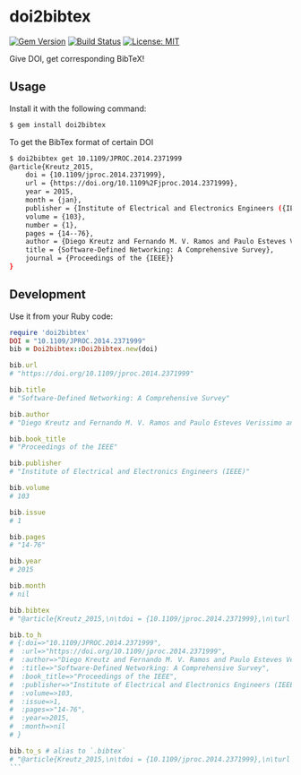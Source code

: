 # doi2bibtex
[![Gem Version](https://badge.fury.io/rb/doi2bibtex.svg)](https://badge.fury.io/rb/doi2bibtex)
[![Build Status](https://travis-ci.org/vicky-sunshine/doi2bibtex.svg?branch=master)](https://travis-ci.org/vicky-sunshine/doi2bibtex)
[![License: MIT](https://img.shields.io/badge/License-MIT-yellow.svg)](https://opensource.org/licenses/MIT)

Give DOI, get corresponding BibTeX!

## Usage

Install it with the following command:
```sh
$ gem install doi2bibtex
```

To get the BibTex format of certain DOI
```sh
$ doi2bibtex get 10.1109/JPROC.2014.2371999
@article{Kreutz_2015,
	doi = {10.1109/jproc.2014.2371999},
	url = {https://doi.org/10.1109%2Fjproc.2014.2371999},
	year = 2015,
	month = {jan},
	publisher = {Institute of Electrical and Electronics Engineers ({IEEE})},
	volume = {103},
	number = {1},
	pages = {14--76},
	author = {Diego Kreutz and Fernando M. V. Ramos and Paulo Esteves Verissimo and Christian Esteve Rothenberg and Siamak Azodolmolky and Steve Uhlig},
	title = {Software-Defined Networking: A Comprehensive Survey},
	journal = {Proceedings of the {IEEE}}
}
```

## Development
Use it from your Ruby code:
````ruby
require 'doi2bibtex'
DOI = "10.1109/JPROC.2014.2371999"
bib = Doi2bibtex::Doi2bibtex.new(doi)

bib.url
# "https://doi.org/10.1109/jproc.2014.2371999"

bib.title
# "Software-Defined Networking: A Comprehensive Survey"

bib.author
# "Diego Kreutz and Fernando M. V. Ramos and Paulo Esteves Verissimo and Christian Esteve Rothenberg and Siamak Azodolmolky and Steve Uhlig"

bib.book_title
# "Proceedings of the IEEE"

bib.publisher
# "Institute of Electrical and Electronics Engineers (IEEE)"

bib.volume
# 103

bib.issue
# 1

bib.pages
# "14-76"

bib.year
# 2015

bib.month
# nil

bib.bibtex
# "@article{Kreutz_2015,\n\tdoi = {10.1109/jproc.2014.2371999},\n\turl = {https://doi.org/10.1109%2Fjproc.2014.2371999},\n\tyear = 2015,\n\tmonth = {jan},\n\tpublisher = {Institute of Electrical and Electronics Engineers ({IEEE})},\n\tvolume = {103},\n\tnumber = {1},\n\tpages = {14--76},\n\tauthor = {Diego Kreutz and Fernando M. V. Ramos and Paulo Esteves Verissimo and Christian Esteve Rothenberg and Siamak Azodolmolky and Steve Uhlig},\n\ttitle = {Software-Defined Networking: A Comprehensive Survey},\n\tjournal = {Proceedings of the {IEEE}}\n}"

bib.to_h
# {:doi=>"10.1109/JPROC.2014.2371999",
#  :url=>"https://doi.org/10.1109/jproc.2014.2371999",
#  :author=>"Diego Kreutz and Fernando M. V. Ramos and Paulo Esteves Verissimo and Christian Esteve Rothenberg and Siamak Azodolmolky and Steve Uhlig",
#  :title=>"Software-Defined Networking: A Comprehensive Survey",
#  :book_title=>"Proceedings of the IEEE",
#  :publisher=>"Institute of Electrical and Electronics Engineers (IEEE)",
#  :volume=>103,
#  :issue=>1,
#  :pages=>"14-76",
#  :year=>2015,
#  :month=>nil
# }

bib.to_s # alias to `.bibtex`
# "@article{Kreutz_2015,\n\tdoi = {10.1109/jproc.2014.2371999},\n\turl = {https://doi.org/10.1109%2Fjproc.2014.2371999},\n\tyear = 2015,\n\tmonth = {jan},\n\tpublisher = {Institute of Electrical and Electronics Engineers ({IEEE})},\n\tvolume = {103},\n\tnumber = {1},\n\tpages = {14--76},\n\tauthor = {Diego Kreutz and Fernando M. V. Ramos and Paulo Esteves Verissimo and Christian Esteve Rothenberg and Siamak Azodolmolky and Steve Uhlig},\n\ttitle = {Software-Defined Networking: A Comprehensive Survey},\n\tjournal = {Proceedings of the {IEEE}}\n}"
```
